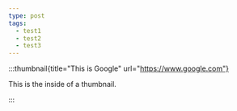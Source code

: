 ```yaml
---
type: post
tags:
  - test1
  - test2
  - test3
---
```


:::thumbnail{title="This is Google" url="https://www.google.com"}

This is the inside of a thumbnail.

:::
